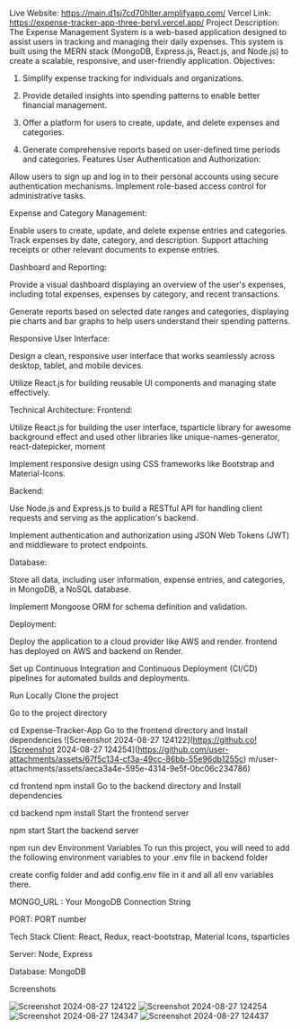 Live Website: https://main.d1sj7cd70hlter.amplifyapp.com/
Vercel Link: https://expense-tracker-app-three-beryl.vercel.app/
Project Description:
The Expense Management System is a web-based application designed to assist users in tracking and managing their daily expenses. This system is built using the MERN stack (MongoDB, Express.js, React.js, and Node.js) to create a scalable, responsive, and user-friendly application.
Objectives:
1. Simplify expense tracking for individuals and organizations.

2. Provide detailed insights into spending patterns to enable better financial management.

3. Offer a platform for users to create, update, and delete expenses and categories.

4. Generate comprehensive reports based on user-defined time periods and categories.
Features
User Authentication and Authorization:

Allow users to sign up and log in to their personal accounts using secure authentication mechanisms. Implement role-based access control for administrative tasks.

Expense and Category Management:

Enable users to create, update, and delete expense entries and categories. Track expenses by date, category, and description. Support attaching receipts or other relevant documents to expense entries.

Dashboard and Reporting:

Provide a visual dashboard displaying an overview of the user's expenses, including total expenses, expenses by category, and recent transactions.

Generate reports based on selected date ranges and categories, displaying pie charts and bar graphs to help users understand their spending patterns.

Responsive User Interface:

Design a clean, responsive user interface that works seamlessly across desktop, tablet, and mobile devices.

Utilize React.js for building reusable UI components and managing state effectively.

Technical Architecture:
Frontend:

Utilize React.js for building the user interface, tsparticle library for awesome background effect and used other libraries like unique-names-generator, react-datepicker, moment

Implement responsive design using CSS frameworks like Bootstrap and Material-Icons.

Backend:

Use Node.js and Express.js to build a RESTful API for handling client requests and serving as the application's backend.

Implement authentication and authorization using JSON Web Tokens (JWT) and middleware to protect endpoints.

Database:

Store all data, including user information, expense entries, and categories, in MongoDB, a NoSQL database.

Implement Mongoose ORM for schema definition and validation.

Deployment:

Deploy the application to a cloud provider like AWS and render. frontend has deployed on AWS and backend on Render.

Set up Continuous Integration and Continuous Deployment (CI/CD) pipelines for automated builds and deployments.

Run Locally
Clone the project

  
Go to the project directory

  cd Expense-Tracker-App
Go to the frontend directory and Install dependencies
![Screenshot 2024-08-27 124122](https://github.co![Screenshot 2024-08-27 124254](https://github.com/user-attachments/assets/67f5c134-cf3a-49cc-86bb-55e96db1255c)
m/user-attachments/assets/aeca3a4e-595e-4314-9e5f-0bc06c234786)

  cd frontend
  npm install
Go to the backend directory and Install dependencies

  cd backend
  npm install
Start the frontend server

  npm start
Start the backend server

  npm run dev
Environment Variables
To run this project, you will need to add the following environment variables to your .env file in backend folder

create config folder and add config.env file in it and all all env variables there.

MONGO_URL : Your MongoDB Connection String

PORT: PORT number

Tech Stack
Client: React, Redux, react-bootstrap, Material Icons, tsparticles


Server: Node, Express

Database: MongoDB

Screenshots

![Screenshot 2024-08-27 124122](https://github.com/user-attachments/assets/4086467d-e489-4d0c-9453-8411d414329b)
![Screenshot 2024-08-27 124254](https://github.com/user-attachments/assets/466a408b-bc08-4374-8936-dd0fe4a3434c)
![Screenshot 2024-08-27 124347](https://github.com/user-attachments/assets/852a9516-a595-4651-bbaf-ed4595c55f3f)
![Screenshot 2024-08-27 124437](https://github.com/user-attachments/assets/99365054-7fa5-4117-a088-2317464787d7)
